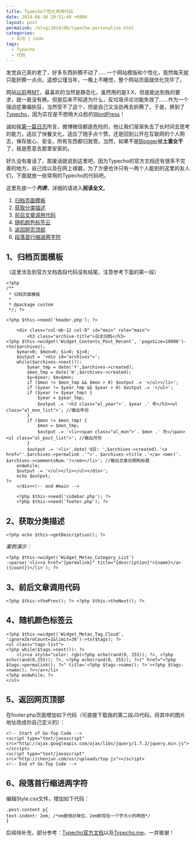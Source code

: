 ```yaml
---
title: Typecho个性化常用代码
date: 2014-06-30 20:51:49 +0800
layout: post
permalink: /blog/2014/06/typecho-personalize.html
categories:
  - 石马 | Code
tags:
  - Typecho
  - 代码
---
```

发觉自己真的老了，好多东西折腾不动了……一个网站模版和个性化，竟然每天就只能折腾一点点。遥想公瑾当年，一晚上不睡觉，整个网站页面就优化完毕了。

网站<a rel="nofollow" href="http://chenjun.com/oldblog/">以前</a>用<a rel="nofollow" href="http://www.movabletype.com">MT</a>，最喜欢的当然是静态化，虽然用的是3.X，但是能达到我的要求，就一直没有换。但是后来不知道为什么，反垃圾评论功能失效了……作为一个强迫症兼偏执狂，当然受不了这个，但是自己又没劲再去折腾了。于是，换到了<a rel="nofollow" href="http://www.typecho.org">Typecho</a>，因为实在是不想用大众脸的<a rel="nofollow" href="http://wordpress.org">WordPress</a>！

诚如我<a rel="nofollow" href="http://chenjun.com/2014/06/start.html">第一篇日志</a>所言，微博微信都是危险的，他让我们渐渐失去了长时间去思考的能力，适应了快餐文化，适应了随手点个赞。还是回到公开在互联网的个人网志，保存放心、安全，所有东西都归我管。当然，如果不是<a rel="nofollow" href="http://www.blogger.com">Blogger</a>被**土啬女干**了，我是愿意去那里安家的。

好久没有废话了，那废话就说到这里吧，因为Typecho的官方文档还有很多不完善的地方，自己找以及在网上琢磨，为了方便也许只有一两个人能到的这里的友人们，下面就放一些常用的Typecho的代码吧。

这里先放一个***列表***，详细的请进入**阅读全文**。

1.  <a rel="nofollow" href="#1">归档页面模板</a>
2.  <a rel="nofollow" href="#2">获取分类描述</a>
3.  <a rel="nofollow" href="#3">前后文章调用代码</a>
4.  <a rel="nofollow" href="#4">随机颜色标签云</a>
5.  <a rel="nofollow" href="#5">返回网页顶部</a>
6.  <a rel="nofollow" href="#6">段落首行缩进两字符</a>

<!--more-->

## <a name="1"></a>1、归档页面模板

（这里涉及到官方文档首段代码没有结尾，注意参考下面的第一段）

    <?php
    /**
     * 归档页面模板
     *
     * @package custom
     */; ?>
    
    <?php $this->need('header.php'); ?>
    
        <div class="col-mb-12 col-8" id="main" role="main">
            <h3 class="archive-title">日志归档</h3>
    <?php $this->widget('Widget_Contents_Post_Recent', 'pageSize=10000')->to($archives);   
        $year=0; $mon=0; $i=0; $j=0;   
        $output = '<div id="archives">';   
        while($archives->next()):   
            $year_tmp = date('Y',$archives->created);   
            $mon_tmp = date('m',$archives->created);   
            $y=$year; $m=$mon;   
            if ($mon != $mon_tmp && $mon > 0) $output .= '</ul></li>';   
            if ($year != $year_tmp && $year > 0) $output .= '</ul>';   
            if ($year != $year_tmp) {   
                $year = $year_tmp;   
                $output .= '<h3 class="al_year">'. $year .' 年</h3><ul class="al_mon_list">'; //输出年份   
            }   
            if ($mon != $mon_tmp) {   
                $mon = $mon_tmp;   
                $output .= '<li><span class="al_mon">'. $mon .' 月</span><ul class="al_post_list">'; //输出月份   
            }   
            $output .= '<li>'.date('d日: ',$archives->created).'<a href="'.$archives->permalink .'">'. $archives->title .'</a> <em>('. $archives->commentsNum.')</em></li>'; //输出文章日期和标题   
        endwhile;   
        $output .= '</ul></li></ul></div>';   
        echo $output;   
    ?> 
        </div><!-- end #main -->
    
        <?php $this->need('sidebar.php'); ?>
        <?php $this->need('footer.php'); ?>
    

## <a name="2"></a>2、获取分类描述

    <?php echo $this->getDescription(); ?>
    

*案例演示：*

    <?php $this->widget('Widget_Metas_Category_List')
    ->parse('<li><a href="{permalink}" title="{description}">{name}</a> ({count})</li>'); ?>
    

## <a name="3"></a>3、前后文章调用代码

    <?php $this->thePrev(); ?> <?php $this->theNext(); ?>
    

## <a name="4"></a>4、随机颜色标签云

    <?php $this->widget('Widget_Metas_Tag_Cloud', 'ignoreZeroCount=1&limit=30')->to($tags); ?>
    <ul class="tags-list">
    <?php while($tags->next()): ?>
        <li><a style="color: rgb(<?php echo(rand(0, 255)); ?>, <?php echo(rand(0,255)); ?>, <?php echo(rand(0, 255)); ?>)" href="<?php $tags->permalink(); ?>" title='<?php $tags->name(); ?>'><?php $tags->name(); ?></a></li>
    <?php endwhile; ?>
    </ul>
    

## <a name="5"></a>5、返回网页顶部

在footer.php页面增加如下代码（可直接下载我的第二段JS代码，将其中的图片地址改成你自己定义的）：

    <!-- Start of Go-Top Code -->
    <script type="text/javascript" src="http://ajax.googleapis.com/ajax/libs/jquery/1.7.2/jquery.min.js"></script>
    <script type="text/javascript" src="http://chenjun.com/usr/uploads/top.js"></script>
    <!-- End of Go-Top Code -->
    

## <a name="6"></a>6、段落首行缩进两字符

编辑Style.css文件，增加如下代码：

    .post-content p{ 
    text-indent: 2em; /*em是相对单位，2em即现在一个字大小的两倍*/ 
    } 
    

后续待补充，部分参考：<a rel="nofollow" href="http://docs.typecho.org">Typecho官方文档</a>以及<a rel="nofollow" href="http://typecho.me">Typecho.me</a>，一并致谢！